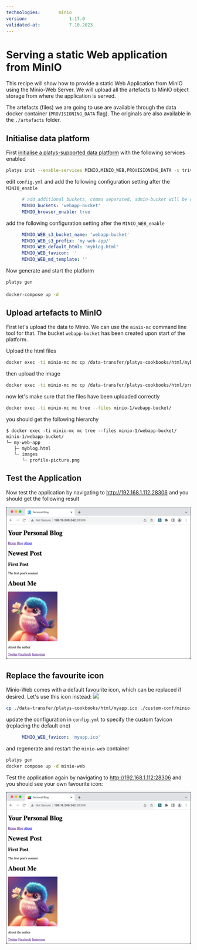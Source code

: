 ```yaml
---
technologies:       minio
version:				1.17.0
validated-at:			7.10.2023
---
```


# Serving a static Web application from MinIO

This recipe will show how to provide a static Web Application from MinIO using the Minio-Web Server. We will upload all the artefacts to MinIO object storage from where the application is served.

The artefacts (files) we are going to use are available through the data docker container (`PROVISIONING_DATA` flag). The originals are also available in the `./artefacts` folder.

## Initialise data platform

First [initialise a platys-supported data platform](../documentation/getting-started) with the following services enabled

```bash
platys init --enable-services MINIO,MINIO_WEB,PROVISIONING_DATA -s trivadis/platys-modern-data-platform -w 1.17.0
```

edit `config.yml` and add the following configuration setting after the `MINIO_enable`

```yaml
      # add additional buckets, comma separated, admin-bucket will be created by default
      MINIO_buckets: 'webapp-bucket'
      MINIO_browser_enable: true
```

add the following configuration setting after the `MINIO_WEB_enable `

```yaml
      MINIO_WEB_s3_bucket_name: 'webapp-bucket'
      MINIO_WEB_s3_prefix: 'my-web-app/'
      MINIO_WEB_default_html: 'myblog.html'
      MINIO_WEB_favicon: ''
      MINIO_WEB_md_template: ''     
```      

Now generate and start the platform 

```bash
platys gen

docker-compose up -d
```

## Upload artefacts to MinIO

First let's upload the data to Minio. We can use the `minio-mc` command line tool for that. The bucket `webapp-bucket` has been created upon start of the platform.

Upload the html files

```bash
docker exec -ti minio-mc mc cp /data-transfer/platys-cookbooks/html/myblog.html minio-1/webapp-bucket/my-web-app/myblog.html
```

then upload the image

```bash
docker exec -ti minio-mc mc cp /data-transfer/platys-cookbooks/html/profile-picture.png minio-1/webapp-bucket/my-web-app/images/profile-picture.png
```

now let's make sure that the files have been uploaded correctly

```bash
docker exec -ti minio-mc mc tree --files minio-1/webapp-bucket/
```

you should get the following hierarchy

```
$ docker exec -ti minio-mc mc tree --files minio-1/webapp-bucket/
minio-1/webapp-bucket/
└─ my-web-app
   ├─ myblog.html
   └─ images
      └─ profile-picture.png
```

## Test the Application

Now test the application by navigating to <http://192.168.1.112:28306> and you should get the following result

![](./images/my-web-app.png)


## Replace the favourite icon

Minio-Web comes with a default favourite icon, which can be replaced if desired. Let's use this icon instead: ![](./artefacts/myapp.ico)

```bash
cp ./data-transfer/platys-cookbooks/html/myapp.ico ./custom-conf/minio-web
```

update the configuration in `config.yml` to specify the custom favicon (replacing the default one)

```yaml
      MINIO_WEB_favicon: 'myapp.ico'
```      

and regenerate and restart the `minio-web` container

```bash
platys gen
docker compose up -d minio-web
```

Test the application again by navigating to <http://192.168.1.112:28306> and you should see your own favourite icon:

![](./images/my-web-app2.png)

